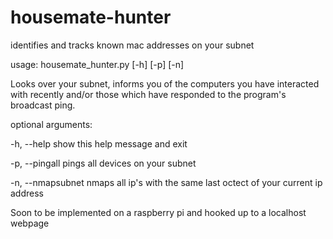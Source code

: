 # housemate-hunter
identifies and tracks known mac addresses on your subnet


usage: housemate_hunter.py [-h] [-p] [-n]

Looks over your subnet, informs you of the computers you have interacted with
recently and/or those which have responded to the program's broadcast ping.

optional arguments:

  -h, --help        show this help message and exit

  -p, --pingall     pings all devices on your subnet

  -n, --nmapsubnet  nmaps all ip's with the same last octect of your current
                    ip address


Soon to be implemented on a raspberry pi and hooked up to a localhost webpage
